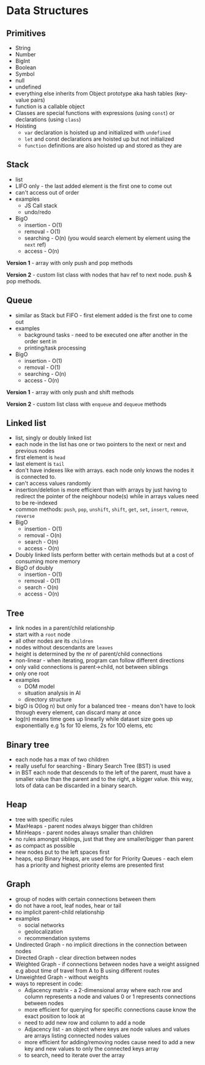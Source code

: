 # Data Structures

## Primitives

* String
* Number
* BigInt
* Boolean
* Symbol
* null
* undefined
* everything else inherits from Object prototype aka hash tables (key-value pairs)
* function is a callable object
* Classes are special functions with expressions (using `const`) or declarations (using `class`)
* Hoisting
	* `var` declaration is hoisted up and initialized with `undefined`
	* `let` and const declarations are hoisted up but not initialized
	* `function` definitions are also hoisted up and stored as they are


## Stack

* list
* LIFO only - the last added element is the first one to come out
* can't access out of order
* examples
	* JS Call stack
	* undo/redo
* BigO
	* insertion - O(1)
	* removal - O(1)
	* searching - O(n) (you would search element by element using the `next` ref)
	* access - O(n)

**Version 1** - array with only push and pop methods

**Version 2** - custom list class with nodes that hav ref to next node. push & pop methods.


## Queue

* similar as Stack but FIFO - first element added is the first one to come out
* examples
	* background tasks - need to be executed one after another in the order sent in
	* printing/task processing
* BigO
	* insertion - O(1)
	* removal - O(1)
	* searching - O(n)
	* access - O(n)


**Version 1** - array with only push and shift methods

**Version 2** - custom list class with `enqueue` and `dequeue` methods


## Linked list

* list, singly or doubly linked list
* each node in the list has one or two pointers to the next or next and previous nodes
* first element is `head`
* last element is `tail`
* don't have indexes like with arrays. each node only knows the nodes it is connected to.
* can't access values randomly
* insertion/deletion is more efficient than with arrays by just having to redirect the pointer of the neighbour node(s) while in arrays values need to be re-indexed
* common methods: `push`, `pop`, `unshift`, `shift`, `get`, `set`, `insert`, `remove`, `reverse`
* BigO
	* insertion - O(1)
	* removal - O(n)
	* search - O(n)
	* access - O(n)
* Doubly linked lists perform better with certain methods but at a cost of consuming more memory
* BigO of doubly
	* insertion - O(1)
	* removal - O(1)
	* search - O(n)
	* access - O(n)


## Tree

* link nodes in a parent/child relationship
* start with a `root` node
* all other nodes are its `children`
* nodes without descendants are `leaves`
* height is determined by the nr of parent/child connections
* non-linear - when iterating, program can follow different directions
* only valid connections is parent->child, not between siblings
* only one root
* examples
	* DOM model
	* situation analysis in AI
	* directory structure
* bigO is O(log n) but only for a balanced tree - means don't have to look through every element, can discard many at once
* log(n) means time goes up linearlly while dataset size goes up exponentially e.g 1s for 10 elems, 2s for 100 elems, etc 


## Binary tree

* each node has a max of two children
* really useful for searching - Binary Search Tree (BST) is used
* in BST each node that descends to the left of the parent, must have a smaller value than the parent and to the right, a bigger value. this way, lots of data can be discarded in a binary search.


## Heap

* tree with specific rules
* MaxHeaps - parent nodes always bigger than children
* MinHeaps - parent nodes always smaller than children
* no rules amongst siblings, just that they are smaller/bigger than parent
* as compact as possible
* new nodes put to the left spaces first
* heaps, esp Binary Heaps, are used for for Priority Queues - each elem has a priority and highest priority elems are presented first


## Graph

* group of nodes with certain connections between them
* do not have a root, leaf nodes, hear or tail
* no implicit parent-child relationship
* examples
	* social networks
	* geolocalization
	* recommendation systems
* Undirected Graph - no implicit directions in the connection between nodes
* Directed Graph - clear direction between nodes
* Weighted Graph - if connections between nodes have a weight assigned e.g about time of travel from A to B using different routes
* Unweighted Graph - without weights
* ways to represent in code:
	*  Adjacency matrix - a 2-dimensional array where each row and column represents a node and values 0 or 1 represents connections between nodes
	*  more efficient for querying for specific connections cause know the exact position to look at
	*  need to add new row and column to add a node
	*  Adjacency list - an object where keys are node values and values are arrays listing connected nodes values
	*  more efficient for adding/removing nodes cause need to add a new key and new values to only the connected keys array
	*  to search, need to iterate over the array